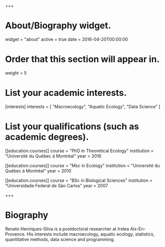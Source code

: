 +++
# About/Biography widget.
widget = "about"
active = true
date = 2016-04-20T00:00:00

# Order that this section will appear in.
weight = 5

# List your academic interests.
[interests]
  interests = [
    "Macroecology",
    "Aquatic Ecology",
    "Data Science"
  ]

# List your qualifications (such as academic degrees).
[[education.courses]]
  course = "PhD in Theoretical Ecology"
  institution = "Université du Québec à Montréal"
  year = 2016

[[education.courses]]
  course = "Msc in Ecology"
  institution = "Université du Québec à Montréal"
  year = 2010

[[education.courses]]
  course = "BSc in Biological Sciences"
  institution = "Universidade Federal de São Carlos"
  year = 2007
 
+++

# Biography

Renato Henriques-Silva is a postdoctoral researcher at Irstea Aix-En-Provence. His interests include macroecology, aquatic ecology, statistics, quantitative methods, data science and programming.
